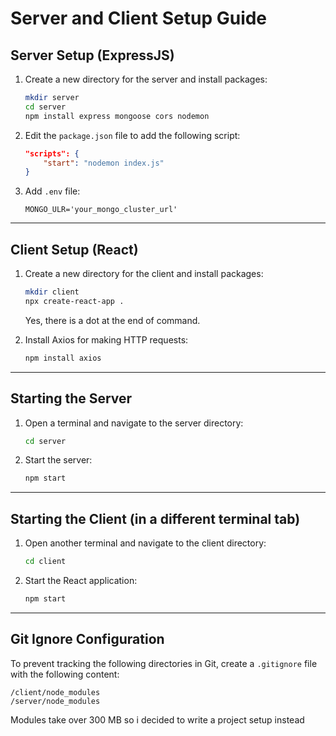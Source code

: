 # Server and Client Setup Guide

## Server Setup (ExpressJS)

1. Create a new directory for the server and install packages:
    ```bash
    mkdir server
    cd server
    npm install express mongoose cors nodemon
    ```

2. Edit the `package.json` file to add the following script:
    ```json
    "scripts": {
        "start": "nodemon index.js"
    }
    ```

3. Add `.env` file:
   ```
   MONGO_ULR='your_mongo_cluster_url'
   ```

---

## Client Setup (React)

1. Create a new directory for the client and install packages:
    ```bash
    mkdir client
    npx create-react-app .
    ```
    Yes, there is a dot at the end of command.

2. Install Axios for making HTTP requests:
    ```bash
    npm install axios
    ```

---

## Starting the Server

1. Open a terminal and navigate to the server directory:
    ```bash
    cd server
    ```
2. Start the server:
    ```bash
    npm start
    ```

---

## Starting the Client (in a different terminal tab)

1. Open another terminal and navigate to the client directory:
    ```bash
    cd client
    ```
2. Start the React application:
    ```bash
    npm start
    ```

---

## Git Ignore Configuration

To prevent tracking the following directories in Git, create a `.gitignore` file with the following content:
```
/client/node_modules
/server/node_modules
```
Modules take over 300 MB so i decided to write a project setup instead
